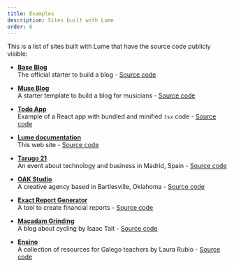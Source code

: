 ```yaml
---
title: Examples
description: Sites built with Lume
order: 6
---
```


This is a list of sites built with Lume that have the source code publicly
visible:

- **[Base Blog](https://lumeland.github.io/base-blog/)**\
  The official starter to build a blog -
  [Source code](https://github.com/lumeland/base-blog)

- **[Muse Blog](https://lume-blog-muse.pages.dev/)**\
  A starter template to build a blog for musicians -
  [Source code](https://github.com/NeroBlackstone/lume-blog-muse)

- **[Todo App](https://lumeland.github.io/react-todo/)**\
  Example of a React app with bundled and minified `tsx` code -
  [Source code](https://github.com/lumeland/react-todo)

- **[Lume documentation](https://lumeland.github.io/)**\
  This web site - [Source code](https://github.com/lumeland/lumeland.github.io)

- **[Tarugo 21](https://tarugo21.netlify.app/)**\
  An event about technology and business in Madrid, Spain -
  [Source code](https://github.com/tarugoconf/tarugo21)

- **[OAK Studio](https://oakstudio.co/)**\
  A creative agency based in Bartlesville, Oklahoma -
  [Source code](https://github.com/bradeneast/oakstudio.co)

- **[Exact Report Generator](https://exact-report-generator.vercel.app/)**\
  A tool to create financial reports -
  [Source code](https://github.com/WilcoKruijer/ExactReportGenerator)

- **[Macadam Grinding](https://macadamgrinding.com/)**\
  A blog about cycling by Isaac Tait -
  [Source code](https://github.com/Isaac-Tait/macadamGrinding_denoStyle)

- **[Ensino](https://laurarubio.net/)**\
  A collection of resources for Galego teachers by Laura Rubio -
  [Source code](https://github.com/laura-rubio/ensino)
